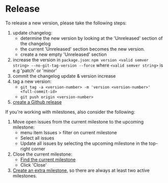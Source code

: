 # Release
To release a new version, please take the following steps:

1. update changelog:
   - determine the new version by looking at the 'Unreleased' section of the changelog
   - the current 'Unreleased' section becomes the new version.
   - create a new empty 'Unreleased' section
2. increase the version in `package.json`: `npm version <valid semver string> --no-git-tag-version --force` where `<valid semver string>` is e.g 'patch' or 'minor'
3. commit the changelog update & version increase
4. tag a new version:
   - `git tag -a <version-number> -m 'version <version-number>' <full-commit-id>`
   - `git push origin <version-number>`
5. [create a Github release](https://docs.github.com/en/repositories/releasing-projects-on-github/managing-releases-in-a-repository)

If you're working with milestones, also consider the following:

1. Move open issues from the current milestone to the upcoming milestone:
   - menu item Issues > filter on current milestone
   - Select all issues
   - Update all issues by selecting the upcoming milestone in the top-right corner
2. Close the current milestone:
   - [Find the current milestone](https://docs.github.com/en/issues/using-labels-and-milestones-to-track-work/viewing-your-milestones-progress)
   - Click 'Close'
3. [Create an extra milestone](https://docs.github.com/en/issues/using-labels-and-milestones-to-track-work/creating-and-editing-milestones-for-issues-and-pull-requests), so there are always at least two active milestones.
